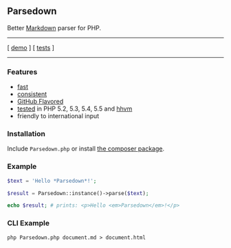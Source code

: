 ## Parsedown

Better [Markdown](http://en.wikipedia.org/wiki/Markdown) parser for PHP.

***

[ [demo](http://parsedown.org/demo) ] [ [tests](http://parsedown.org/tests/) ]

***

### Features

* [fast](http://parsedown.org/speed)
* [consistent](http://parsedown.org/consistency)
* [GitHub Flavored](https://help.github.com/articles/github-flavored-markdown)
* [tested](https://travis-ci.org/erusev/parsedown) in PHP 5.2, 5.3, 5.4, 5.5 and [hhvm](http://www.hhvm.com/)
* friendly to international input

### Installation

Include `Parsedown.php` or install [the composer package](https://packagist.org/packages/erusev/parsedown).

### Example

```php
$text = 'Hello *Parsedown*!';

$result = Parsedown::instance()->parse($text);

echo $result; # prints: <p>Hello <em>Parsedown</em>!</p>
```

### CLI Example

```
php Parsedown.php document.md > document.html
```
